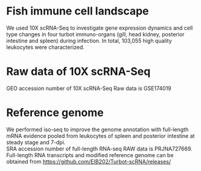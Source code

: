 # Fish immune cell landscape
We used 10X scRNA-Seq to investigate gene expression dynamics and cell type changes in four turbot immuno-organs (gill, head kidney, posterior intestine and spleen) during infection. In total, 103,055 high quality leukocytes were characterized.

# Raw data of 10X scRNA-Seq
GEO accession number of 10X scRNA-Seq Raw data is GSE174019

# Reference genome
We performed iso-seq to improve the genome annotation with full-length mRNA evidence pooled from leukocytes of spleen and posterior intestine at steady stage and 7-dpi.  
SRA accession number of full-length RNA-seq RAW data is PRJNA727669.   
Full-length RNA transcripts and modified reference genome can be obtained from https://github.com/EIB202/Turbot-scRNA/releases/  
